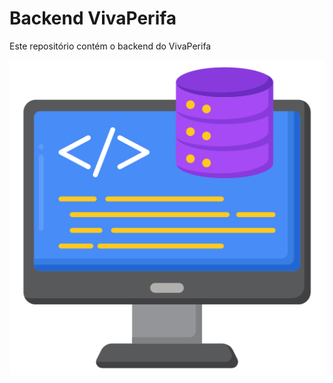 # Backend VivaPerifa
Este repositório contém o backend do VivaPerifa

![[backend](https://github.com/kauecodify/BackEnd-VP)](backend.png)
